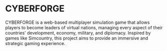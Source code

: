# CYBERFORGE
CYBERFORGE is a web-based multiplayer simulation game that allows players to become leaders of virtual nations, managing every aspect of their countries' development, economy, military, and diplomacy. Inspired by games like Simcountry, this project aims to provide an immersive and strategic gaming experience.
